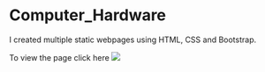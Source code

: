 # Computer_Hardware
I created multiple static webpages using HTML, CSS and Bootstrap.

To view the page click here [![](https://img.shields.io/badge/Static%20Page-view-cyan)](https://apoorva-udupa.github.io/static_pages/)
